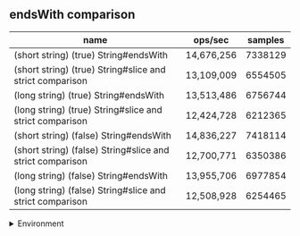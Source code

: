 ## endsWith comparison

|name|ops/sec|samples|
|-|-|-|
|(short string) (true) String#endsWith|14,676,256|7338129|
|(short string) (true) String#slice and strict comparison|13,109,009|6554505|
|(long string) (true) String#endsWith|13,513,486|6756744|
|(long string) (true) String#slice and strict comparison|12,424,728|6212365|
|(short string) (false) String#endsWith|14,836,227|7418114|
|(short string) (false) String#slice and strict comparison|12,700,771|6350386|
|(long string) (false) String#endsWith|13,955,706|6977854|
|(long string) (false) String#slice and strict comparison|12,508,928|6254465|


<details>
<summary>Environment</summary>

* __Machine:__ linux x64 | 4 vCPUs | 7.6GB Mem
* __Run:__ Wed Sep 25 2024 23:46:04 GMT+0000 (Coordinated Universal Time)
</details>

<!--
{"environment":{"platform":"linux","arch":"x64","cpus":4,"totalMemory":7.597896575927734},"benchmarks":[{"name":"(short string) (true) String#endsWith","opsSec":14676256.708577283,"samples":7338129},{"name":"(short string) (true) String#slice and strict comparison","opsSec":13109009.344470147,"samples":6554505},{"name":"(long string) (true) String#endsWith","opsSec":13513486.134989422,"samples":6756744},{"name":"(long string) (true) String#slice and strict comparison","opsSec":12424728.757609691,"samples":6212365},{"name":"(short string) (false) String#endsWith","opsSec":14836227.821916413,"samples":7418114},{"name":"(short string) (false) String#slice and strict comparison","opsSec":12700771.822021134,"samples":6350386},{"name":"(long string) (false) String#endsWith","opsSec":13955706.102081003,"samples":6977854},{"name":"(long string) (false) String#slice and strict comparison","opsSec":12508928.323958853,"samples":6254465}]}-->
